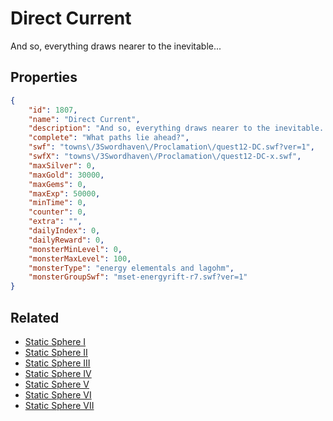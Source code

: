 # Direct Current

And so, everything draws nearer to the inevitable...

## Properties

```json
{
    "id": 1807,
    "name": "Direct Current",
    "description": "And so, everything draws nearer to the inevitable...",
    "complete": "What paths lie ahead?",
    "swf": "towns\/3Swordhaven\/Proclamation\/quest12-DC.swf?ver=1",
    "swfX": "towns\/3Swordhaven\/Proclamation\/quest12-DC-x.swf",
    "maxSilver": 0,
    "maxGold": 30000,
    "maxGems": 0,
    "maxExp": 50000,
    "minTime": 0,
    "counter": 0,
    "extra": "",
    "dailyIndex": 0,
    "dailyReward": 0,
    "monsterMinLevel": 0,
    "monsterMaxLevel": 100,
    "monsterType": "energy elementals and lagohm",
    "monsterGroupSwf": "mset-energyrift-r7.swf?ver=1"
}
```

## Related

- [Static Sphere I](../items/20151-static-sphere-i.md)
- [Static Sphere II](../items/20152-static-sphere-ii.md)
- [Static Sphere III](../items/20153-static-sphere-iii.md)
- [Static Sphere IV](../items/20154-static-sphere-iv.md)
- [Static Sphere V](../items/20155-static-sphere-v.md)
- [Static Sphere VI](../items/20156-static-sphere-vi.md)
- [Static Sphere VII](../items/20157-static-sphere-vii.md)

